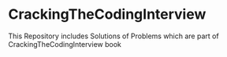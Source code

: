 # CrackingTheCodingInterview
This Repository includes Solutions of Problems which are part of CrackingTheCodingInterview book
